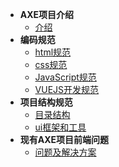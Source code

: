 - **AXE项目介绍**
	- [介绍](/introduce.md)
- **编码规范**
	- [html规范](/html-standard.md)
	- [css规范](/css-standard.md)
	- [JavaScript规范](/js-standard.md)
	- [VUEJS开发规范](/vue.md)
- **项目结构规范**
	- [目录结构](/dir-standard.md)
	- [ui框架和工具](/ui.md)
- **现有AXE项目前端问题**
	- [问题及解决方案](/axe-problem.md)